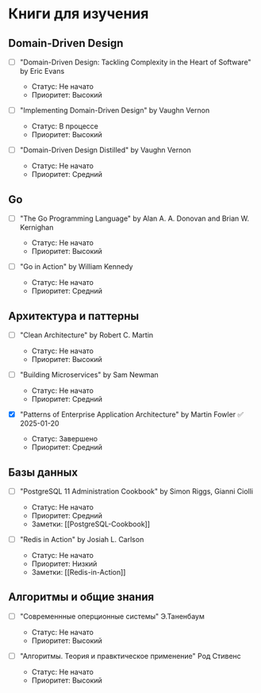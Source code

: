 
# Книги для изучения

## Domain-Driven Design

- [ ] "Domain-Driven Design: Tackling Complexity in the Heart of Software" by Eric Evans
  - Статус: Не начато
  - Приоритет: Высокий

- [ ] "Implementing Domain-Driven Design" by Vaughn Vernon
  - Статус: В процессе
  - Приоритет: Высокий

- [ ] "Domain-Driven Design Distilled" by Vaughn Vernon
  - Статус: Не начато
  - Приоритет: Средний

## Go

- [ ] "The Go Programming Language" by Alan A. A. Donovan and Brian W. Kernighan
  - Статус: Не начато
  - Приоритет: Высокий

- [ ] "Go in Action" by William Kennedy
  - Статус: Не начато
  - Приоритет: Средний

## Архитектура и паттерны

- [ ] "Clean Architecture" by Robert C. Martin
  - Статус: Не начато
  - Приоритет: Высокий

- [ ] "Building Microservices" by Sam Newman
  - Статус: Не начато
  - Приоритет: Средний

- [x] "Patterns of Enterprise Application Architecture" by Martin Fowler ✅ 2025-01-20
  - Статус: Завершено
  - Приоритет: Средний

## Базы данных

- [ ] "PostgreSQL 11 Administration Cookbook" by Simon Riggs, Gianni Ciolli
  - Статус: Не начато
  - Приоритет: Средний
  - Заметки: [[PostgreSQL-Cookbook]]

- [ ] "Redis in Action" by Josiah L. Carlson
  - Статус: Не начато
  - Приоритет: Низкий
  - Заметки: [[Redis-in-Action]]

## Алгоритмы и общие знания

- [ ] "Современнные оперционные системы" Э.Таненбаум
  - Статус: Не начато
  - Приоритет: Высокий

- [ ] "Алгоритмы. Теория и правктическое применение" Род Стивенс
  - Статус: Не начато
  - Приоритет: Высокий